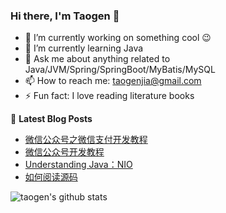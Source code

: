 ### Hi there, I'm Taogen 👋 

- 🔭 I’m currently working on something cool :wink:
- 🌱 I’m currently learning Java
- 💬 Ask me about anything related to Java/JVM/Spring/SpringBoot/MyBatis/MySQL
- 📫 How to reach me: taogenjia@gmail.com
- ⚡ Fun fact: I love reading literature books

📕 **Latest Blog Posts**

<!-- BLOG-POST-LIST:START -->
- [微信公众号之微信支付开发教程](https://taogenjia.com/2020/08/07/wechat-pay-tutorial/)
- [微信公众号开发教程](https://taogenjia.com/2020/07/27/wechat-official-accounts-tutorial/)
- [Understanding Java：NIO](https://taogenjia.com/2020/07/13/Java-understanding-nio/)
- [如何阅读源码](https://taogenjia.com/2020/07/02/how-to-read-source-code/)
<!-- BLOG-POST-LIST:END -->


![taogen's github stats](https://github-readme-stats.vercel.app/api?username=tagnja&show_icons=true&icon_color=805AD5&text_color=718096&bg_color=ffffff&hide_title=true)


<!--
**tagnja/tagnja** is a ✨ _special_ ✨ repository because its `README.md` (this file) appears on your GitHub profile.

Here are some ideas to get you started:

- 🔭 I’m currently working on ...
- 🌱 I’m currently learning ...
- 👯 I’m looking to collaborate on ...
- 🤔 I’m looking for help with ...
- 💬 Ask me about ...
- 📫 How to reach me: ...
- 😄 Pronouns: ...
- ⚡ Fun fact: ...
-->
